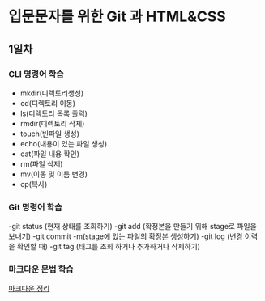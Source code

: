 # 입문문자를 위한 Git 과 HTML&CSS
## 1일차
### CLI 명령어 학습
- mkdir(디렉토리생성)
- cd(디렉토리 이동)
- ls(디렉토리 목록 출력)
- rmdir(디렉토리 삭제)
- touch(빈파일 생성)
- echo(내용이 있는 파일 생성)
- cat(파일 내용 확인)
- rm(파일 삭제)
- mv(이동 및 이름 변경)
- cp(복사)

### Git 명령어 학습
-git status (현재 상태를 조회하기)
-git add (확정본을 만들기 위해 stage로 파일을 보내기)
-git commit -m(stage에 있는 파일의 확정본 생성하기)
-git log (변경 이력을 확인할 때)
-git tag (태그를 조회 하거나 추가하거나 삭제하기)


### 마크다운 문법 학습
[마크다운 정리](markdown.md)